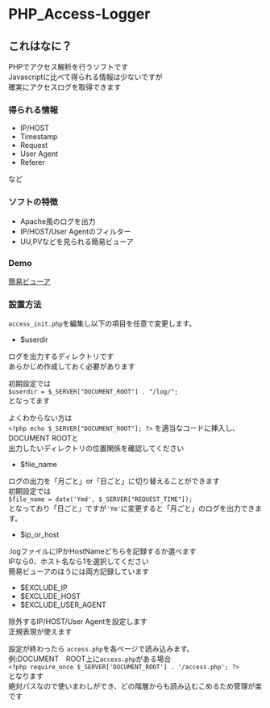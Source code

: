 # PHP_Access-Logger

## これはなに？

PHPでアクセス解析を行うソフトです  
Javascriptに比べて得られる情報は少ないですが  
確実にアクセスログを取得できます

### 得られる情報
* IP/HOST
* Timestamp
* Request
* User Agent
* Referer

など

### ソフトの特徴
* Apache風のログを出力
* IP/HOST/User Agentのフィルター
* UU,PVなどを見られる簡易ビューア

### Demo
[簡易ビューア](http://ayamichanlog.xyz/dev/logcheck.php)

### 設置方法
`access_init.php`を編集し以下の項目を任意で変更します。
* $userdir

ログを出力するディレクトリです  
あらかじめ作成しておく必要があります    

初期設定では  
`$userdir = $_SERVER["DOCUMENT_ROOT"] . "/log/";`   
となってます
  
よくわからない方は  
`<?php echo $_SERVER["DOCUMENT_ROOT"]; ?>` 
を適当なコードに挿入し、DOCUMENT ROOTと  
出力したいディレクトリの位置関係を確認してください  

* $file_name

ログの出力を「月ごと」or「日ごと」に切り替えることができます  
初期設定では  
`$file_name = date('Ymd', $_SERVER["REQUEST_TIME"]);`  
となっており「日ごと」ですが`'Ym'`に変更すると「月ごと」のログを出力できます。　　

* $ip_or_host

.logファイルにIPかHostNameどちらを記録するか選べます  
IPなら0、ホスト名なら1を選択してください  
簡易ビューアのほうには両方記録しています  

* $EXCLUDE_IP
* $EXCLUDE_HOST
* $EXCLUDE_USER_AGENT 

除外するIP/HOST/User Agentを設定します  
正規表現が使えます　　　　

設定が終わったら
`access.php`を各ページで読み込みます。  
例:DOCUMENT　ROOT上に`access.php`がある場合  
`<?php require_once $_SERVER['DOCUMENT_ROOT'] . '/access.php'; ?>`  
となります  
絶対パスなので使いまわしができ、どの階層からも読み込むこめるため管理が楽です